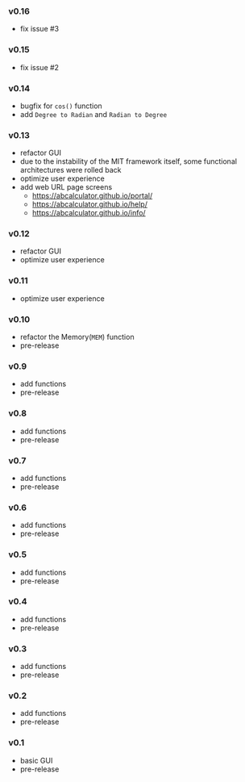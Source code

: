 ### v0.16

- fix issue #3 

### v0.15

- fix issue #2 

### v0.14

- bugfix for `cos()` function
- add `Degree to Radian` and `Radian to Degree`

### v0.13

- refactor GUI
- due to the instability of the MIT framework itself, some functional architectures were rolled back
- optimize user experience
- add web URL page screens
  - https://abcalculator.github.io/portal/
  - https://abcalculator.github.io/help/
  - https://abcalculator.github.io/info/

### v0.12

- refactor GUI
- optimize user experience

### v0.11

- optimize user experience

### v0.10

- refactor the Memory(`MEM`) function
- pre-release

### v0.9

- add functions
- pre-release

### v0.8

- add functions
- pre-release

### v0.7

- add functions
- pre-release

### v0.6

- add functions
- pre-release

### v0.5

- add functions
- pre-release

### v0.4

- add functions
- pre-release

### v0.3

- add functions
- pre-release

### v0.2

- add functions
- pre-release

### v0.1

- basic GUI
- pre-release